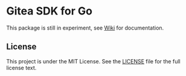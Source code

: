Gitea SDK for Go
=====================

This package is still in experiment, see [Wiki](https://github.com/gogits/go-gogs-client/wiki) for documentation.

## License

This project is under the MIT License. See the [LICENSE](https://github.com/gogits/gogs/blob/master/LICENSE) file for the full license text.